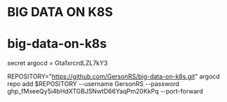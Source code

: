 # BIG DATA ON K8S 
# big-data-on-k8s

secret argocd = Gta1xrcrdLZL7kY3

REPOSITORY="https://github.com/GersonRS/big-data-on-k8s.git"
argocd repo add $REPOSITORY --username GersonRS --password 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 --port-forward